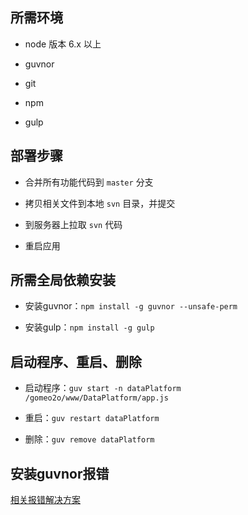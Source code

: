 ## 所需环境

* node 版本 6.x 以上

* guvnor

* git

* npm

* gulp
  
## 部署步骤

* 合并所有功能代码到 `master` 分支  

* 拷贝相关文件到本地 `svn` 目录，并提交

* 到服务器上拉取 `svn` 代码

* 重启应用

## 所需全局依赖安装
  
* 安装guvnor：`npm install -g guvnor --unsafe-perm`  

* 安装gulp：`npm install -g gulp`  
  
## 启动程序、重启、删除
  
* 启动程序：`guv start -n dataPlatform /gomeo2o/www/DataPlatform/app.js`  

* 重启：`guv restart dataPlatform`  

* 删除：`guv remove dataPlatform`  

## 安装guvnor报错  
  
<a href="https://github.com/247521776/notes/tree/master/guvnor">相关报错解决方案</a>  
  